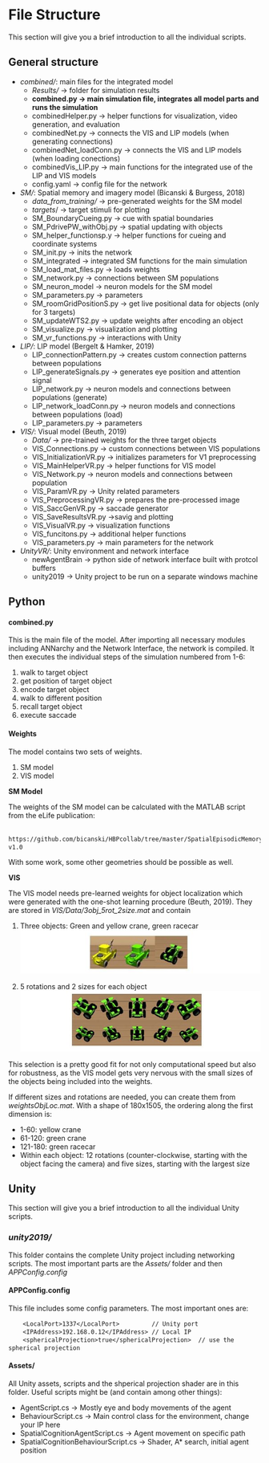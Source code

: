 # File Structure
This section will give you a brief introduction to all the individual scripts.

## General structure

* *combined/*: main files for the integrated model
    * *Results/* -> folder for simulation results
    * **combined.py -> main simulation file, integrates all model parts and runs the simulation**
    * combinedHelper.py -> helper functions for visualization, video generation, and evaluation
    * combinedNet.py -> connects the VIS and LIP models (when generating connections)
    * combinedNet_loadConn.py -> connects the VIS and LIP models (when loading conections)
    * combinedVis_LIP.py -> main functions for the integrated use of the LIP and VIS models
    * config.yaml -> config file for the network
* *SM/*: Spatial memory and imagery model (Bicanski & Burgess, 2018)
    * *data_from_training/* -> pre-generated weights for the SM model
    * *targets*/ -> target stimuli for plotting
    * SM_BoundaryCueing.py -> cue with spatial boundaries
    * SM_PdrivePW_withObj.py -> spatial updating with objects
    * SM_helper_functionsp.y -> helper functions for cueing and coordinate systems
    * SM_init.py -> inits the network
    * SM_integrated -> integrated SM functions for the main simulation
    * SM_load_mat_files.py -> loads weights
    * SM_network.py -> connections between SM populations
    * SM_neuron_model -> neuron models for the SM model
    * SM_parameters.py -> parameters
    * SM_roomGridPositionS.py -> get live positional data for objects (only for 3 targets)
    * SM_updateWTS2.py -> update weights after encoding an object
    * SM_visualize.py -> visualization and plotting
    * SM_vr_functions.py -> interactions with Unity
* *LIP/*: LIP model (Bergelt & Hamker, 2019)
    * LIP_connectionPattern.py -> creates custom connection patterns between populations
    * LIP_generateSignals.py -> generates eye position and attention signal
    * LIP_network.py -> neuron models and connections between populations (generate)
    * LIP_network_loadConn.py -> neuron models and connections between populations (load)
    * LIP_parameters.py -> parameters
* *VIS/*: Visual model (Beuth, 2019)
    * *Data/* -> pre-trained weights for the three target objects
    * VIS_Connections.py -> custom connections between VIS populations
    * VIS_InitializationVR.py -> initializes parameters for V1 preprocessing
    * VIS_MainHelperVR.py -> helper functions for VIS model
    * VIS_Network.py -> neuron models and connections between population
    * VIS_ParamVR.py -> Unity related parameters
    * VIS_PreprocessingVR.py -> prepares the pre-processed image
    * VIS_SaccGenVR.py -> saccade generator
    * VIS_SaveResultsVR.py ->savig and plotting
    * VIS_VisualVR.py -> visualization functions
    * VIS_funcitons.py -> additional helper functions
    * VIS_parameters.py -> main parameters for the network
* *UnityVR/*: Unity environment and network interface
    * newAgentBrain -> python side of network interface built with protcol buffers
    * unity2019 -> Unity project to be run on a separate windows machine


## Python

#### combined.py

This is the main file of the model. After importing all necessary modules including ANNarchy and the Network Interface, the network is compiled. It then executes the individual steps of the simulation numbered from 1-6:

1. walk to target object
2. get position of target object
3. encode target object 
4. walk to different position
5. recall target object
6. execute saccade


#### Weights

The model contains two sets of weights.

1. SM model
2. VIS model


<strong>SM Model</strong>

The weights of the SM model can be calculated with the MATLAB script from the eLife publication:

		https://github.com/bicanski/HBPcollab/tree/master/SpatialEpisodicMemoryModel-v1.0

With some work, some other geometries should be possible as well. 
	

<strong>VIS</strong>
	
The VIS model needs pre-learned weights for object localization which were generated with the one-shot learning procedure (Beuth, 2019). They are stored in *VIS/Data/3obj_5rot_2size.mat* and contain

1. Three objects: Green and yellow crane, green racecar
	![image info](./images/objects.png)

2. 5 rotations and 2 sizes for each object
	![image info](./images/sizes.png)

This selection is a pretty good fit for not only computational speed but also for robustness, as the VIS model gets very nervous with the small sizes of the 
objects being included into the weights. 

If different sizes and rotations are needed, you can create them from *weightsObjLoc.mat*. With a shape of 180x1505, the ordering along the first dimension is:

* 1-60: yellow crane
* 61-120: green crane
* 121-180: green racecar
* Within each object: 12 rotations (counter-clockwise, starting with the object facing the camera) and five sizes, starting with the largest size



## Unity
This section will give you a brief introduction to all the individual Unity scripts.

### *unity2019/*

This folder contains the complete Unity project including networking scripts. 
The most important parts are the *Assets/* folder and then *APPConfig.config*

#### APPConfig.config
This file includes some config parameters. The most important ones are:

		<LocalPort>1337</LocalPort>     	// Unity port
        <IPAddress>192.168.0.12</IPAddress> // Local IP
		<sphericalProjection>true</sphericalProjection>  // use the spherical projection

#### Assets/

All Unity assets, scripts and the shperical projection shader are in this folder.
Useful scripts might be (and contain among other things):

* AgentScript.cs -> Mostly eye and body movements of the agent
* BehaviourScript.cs -> Main control class for the environment, change your IP here
* SpatialCognitionAgentScript.cs -> Agent movement on specific path
* SpatialCognitionBehaviourScript.cs -> Shader, A* search, initial agent position